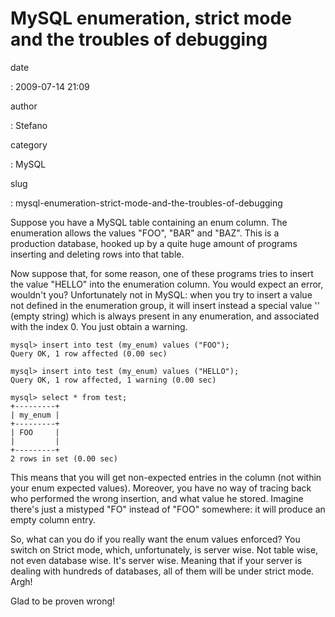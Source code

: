 MySQL enumeration, strict mode and the troubles of debugging
============================================================

date

:   2009-07-14 21:09

author

:   Stefano

category

:   MySQL

slug

:   mysql-enumeration-strict-mode-and-the-troubles-of-debugging

Suppose you have a MySQL table containing an enum column. The
enumeration allows the values \"FOO\", \"BAR\" and \"BAZ\". This is a
production database, hooked up by a quite huge amount of programs
inserting and deleting rows into that table.

Now suppose that, for some reason, one of these programs tries to insert
the value \"HELLO\" into the enumeration column. You would expect an
error, wouldn\'t you? Unfortunately not in MySQL: when you try to insert
a value not defined in the enumeration group, it will insert instead a
special value \'\' (empty string) which is always present in any
enumeration, and associated with the index 0. You just obtain a warning.

``` {.sql}
mysql> insert into test (my_enum) values ("FOO");
Query OK, 1 row affected (0.00 sec)
```

``` {.sql}
mysql> insert into test (my_enum) values ("HELLO");
Query OK, 1 row affected, 1 warning (0.00 sec)
```

``` {.sql}
mysql> select * from test;
+---------+
| my_enum |
+---------+
| FOO     |
|         |
+---------+
2 rows in set (0.00 sec)
```

This means that you will get non-expected entries in the column (not
within your enum expected values). Moreover, you have no way of tracing
back who performed the wrong insertion, and what value he stored.
Imagine there\'s just a mistyped \"FO\" instead of \"FOO\" somewhere: it
will produce an empty column entry.

So, what can you do if you really want the enum values enforced? You
switch on Strict mode, which, unfortunately, is server wise. Not table
wise, not even database wise. It\'s server wise. Meaning that if your
server is dealing with hundreds of databases, all of them will be under
strict mode. Argh!

Glad to be proven wrong!

